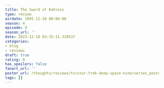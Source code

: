 ```yaml
---
title: The Sword of Kahless
type: review
airdate: 1995-11-20 00:00:00
season: 4
episode: 9
season_url: ''
date: 2023-12-10 03:35:11.310537
categories:
- blog
- reviews
draft: true
rating: 0
has_spoilers: false
fanart_url: ''
poster_url: /thoughts/reviews/tv/star-trek-deep-space-nine/series_poster.jpg
tags: []
---
```


